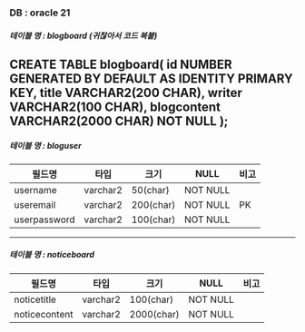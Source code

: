 ### DB : oracle 21

##### 테이블 명 : blogboard (귀찮아서 코드 복붙)
CREATE TABLE blogboard(
    id NUMBER GENERATED BY DEFAULT AS IDENTITY PRIMARY KEY,
    title VARCHAR2(200 CHAR),
    writer VARCHAR2(100 CHAR),
    blogcontent VARCHAR2(2000 CHAR) NOT NULL
);
------------------------------------------
##### 테이블 명 : bloguser
| 필드명 | 타입 | 크기 | NULL | 비고 |
| ------ | ---- | ---- | ---- | ---- |
| username | varchar2 | 50(char) | NOT NULL | |
| useremail | varchar2 | 200(char) | NOT NULL | PK |
| userpassword | varchar2 | 100(char) | NOT NULL |  |
------------------------------------------
##### 테이블 명 : noticeboard
| 필드명 | 타입 | 크기 | NULL | 비고 |
| ------ | ---- | ---- | ---- | ---- |
| noticetitle | varchar2 | 100(char) | NOT NULL | |
| noticecontent | varchar2 | 2000(char) | NOT NULL | |

